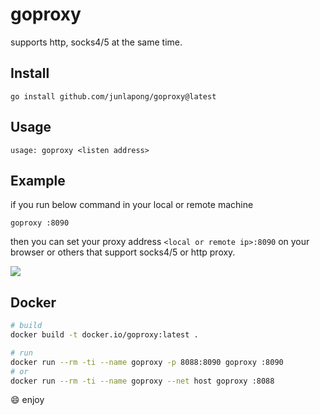 # goproxy

supports http, socks4/5 at the same time.

## Install

    go install github.com/junlapong/goproxy@latest

## Usage

    usage: goproxy <listen address>
    
## Example

if you run below command in your local or remote machine

    goproxy :8090
    
then you can set your proxy address `<local or remote ip>:8090` on your browser or others that support socks4/5 or http proxy.

[![](http://idiotsky.top/images3/goproxy.png)](http://idiotsky.top/images3/goproxy.png)

## Docker

```sh
# build
docker build -t docker.io/goproxy:latest .

# run
docker run --rm -ti --name goproxy -p 8088:8090 goproxy :8090
# or
docker run --rm -ti --name goproxy --net host goproxy :8088
```

😄 enjoy
